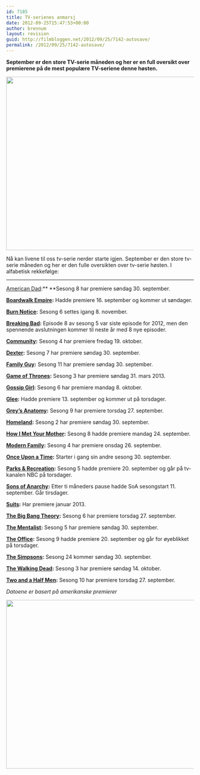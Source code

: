 ```yaml
---
id: 7185
title: TV-serienes anmarsj
date: 2012-09-25T15:47:53+00:00
author: brennum
layout: revision
guid: http://filmbloggen.net/2012/09/25/7142-autosave/
permalink: /2012/09/25/7142-autosave/
---
```

**September er den store TV-serie måneden og her er en full oversikt over premierene på de mest populære TV-seriene denne høsten. <!--more-->**

<a href="http://filmbloggen.net/2012/09/25/tv-serienes-anmarsj/lesley-knope/" rel="attachment wp-att-7178"><img class="alignnone size-large wp-image-7178" src="http://filmbloggen.net/wp-content/uploads//2012/09/lesley-knope-620x465.jpg" alt="" width="620" height="465" /></a>

Nå kan livene til oss tv-serie nerder starte igjen. September er den store tv-serie måneden og her er den fulle oversikten over tv-serie høsten. I alfabetisk rekkefølge:  
****  
[American Dad](http://www.imdb.com/title/tt0397306/):** **Sesong 8 har premiere søndag 30. september.

**[Boardwalk Empire](http://www.imdb.com/title/tt0979432/):** Hadde premiere 16. september og kommer ut søndager.

**[Burn Notice](http://www.imdb.com/title/tt0810788/):** Sesong 6 settes igang 8. november.

**[Breaking Bad](http://www.imdb.com/title/tt0903747/):** Episode 8 av sesong 5 var siste episode for 2012, men den spennende avslutningen kommer til neste år med 8 nye episoder.

**[Community](http://www.imdb.com/title/tt1439629/):** Sesong 4 har premiere fredag 19. oktober.

**[Dexter](http://www.imdb.com/title/tt0773262/):** Sesong 7 har premiere søndag 30. september.

**[Family Guy](http://www.imdb.com/title/tt0182576/):** Sesong 11 har premiere søndag 30. september.

**[Game of Thrones](http://www.imdb.com/title/tt0944947/):** Sesong 3 har premiere søndag 31. mars 2013.

**[Gossip Girl](http://www.imdb.com/title/tt0397442/):** Sesong 6 har premiere mandag 8. oktober.

**[Glee](http://www.imdb.com/title/tt1327801/):** Hadde premiere 13. september og kommer ut på torsdager.

**[Grey&#8217;s Anatomy](http://www.imdb.com/title/tt0413573/):** Sesong 9 har premiere torsdag 27. september.

**[Homeland](http://www.imdb.com/title/tt1796960/):** Sesong 2 har premiere søndag 30. september.

**[How I Met Your Mother](http://www.imdb.com/title/tt0460649/):** Sesong 8 hadde premiere mandag 24. september.

**[Modern Family](http://www.imdb.com/title/tt1442437/):** Sesong 4 har premiere onsdag 26. september.

**[Once Upon a Time](http://www.imdb.com/title/tt1843230/):** Starter i gang sin andre sesong 30. september.

**[Parks & Recreation](http://www.imdb.com/title/tt1266020/):** Sesong 5 hadde premiere 20. september og går på tv-kanalen NBC på torsdager.

**[Sons of Anarchy](http://www.imdb.com/title/tt1266020/):** Etter ti måneders pause hadde SoA sesongstart 11. september. Går tirsdager.

**[Suits](http://www.imdb.com/title/tt1632701/):** Har premiere januar 2013.

**[The Big Bang Theory](http://www.imdb.com/title/tt0898266/):** Sesong 6 har premiere torsdag 27. september.

**[The Mentalist](http://www.imdb.com/title/tt1196946/):** Sesong 5 har premiere søndag 30. september.

**[The Office](http://www.imdb.com/title/tt0386676/):** Sesong 9 hadde premiere 20. september og går for øyeblikket på torsdager.

**[The Simpsons](http://www.imdb.com/title/tt0096697/):** Sesong 24 kommer søndag 30. september.

**[The Walking Dead](http://www.imdb.com/title/tt1520211/):** Sesong 3 har premiere søndag 14. oktober.

**[Two and a Half Men](http://www.imdb.com/title/tt0369179/):** Sesong 10 har premiere torsdag 27. september.

_Datoene er basert på amerikanske premierer_

<a href="http://filmbloggen.net/2012/09/25/tv-serienes-anmarsj/boardwalk-empire-season-3-premier/" rel="attachment wp-att-7172"><img class="alignnone size-large wp-image-7172" src="http://filmbloggen.net/wp-content/uploads//2012/09/boardwalk-empire-season-3-premier-620x452.jpg" alt="" width="620" height="452" /></a>